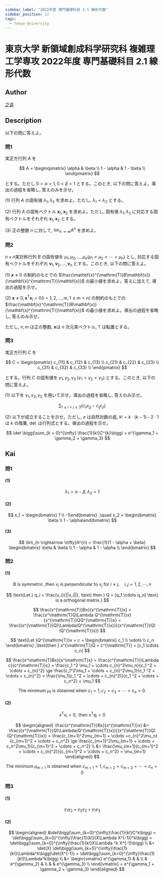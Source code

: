 ```yaml
---
sidebar_label: "2022年度 専門基礎科目 2.1 線形代数"
sidebar_position: 13
tags:
  - Tokyo-University
---
```

# 東京大学 新領域創成科学研究科 複雑理工学専攻 2022年度 専門基礎科目 2.1 線形代数


## **Author**
[之遥](https://www.zhihu.com/people/zhao-yue-70-84)

## **Description**
以下の問に答えよ。

### 問1
実正方行列 $A$ を

$$
A = \begin{pmatrix}
\alpha & \beta \\
1 - \alpha & 1 - \beta \\
\end{pmatrix}
$$

とする。ただし $0 < \alpha < 1 ,0 < \beta < 1$ とする。このとき, 以下の問に答えよ。導出の過程を省略し, 答えのみを示せ。

(1) 行列 $A$ の固有値 $\lambda_1,\lambda_2$ を求めよ。ただし, $\lambda_1 < \lambda_2$ とする。

(2) 行列 $A$ の固有ベクトル $\mathbf{x}_1,\mathbf{x}_2$ を求めよ。ただし, 固有値 $\lambda_1,\lambda_2$ に対応する固有ベクトルをそれぞれ $\mathbf{x}_1,\mathbf{x}_2$ とする。

(3) 正の整数 $n$ に対して, $\lim_{n \rightarrow \infty} A^n$ を求めよ。

### 問2
$n \times n$実対称行列 $B$ の固有値を $\mu_1,\mu_2,\dots,\mu_n(\mu_1 < \mu_2 < \cdots < \mu_n)$ とし, 対応する固有ベクトルをそれぞれ $\mathbf{v}_1,\mathbf{v}_2,\dots,\mathbf{v}_n$ とする。このとき, 以下の問に答えよ。

(1) $\mathbf{x} \neq 0$ の制約のもとでの $\frac{\mathbf{x}^{\mathrm{T}}B\mathbf{x}}{\mathbf{x}^{\mathrm{T}}\mathbf{x}}$ の最小値を求めよ。答えに加えて, 導出の過程を示せ。

(2) $\mathbf{x} \neq 0,\mathbf{x}^{\mathrm{T}}\mathbf{v}_i = 0(i = 1,2,\dots,m,1 \le m < n)$ の制約のもとでの $\frac{\mathbf{x}^{\mathrm{T}}B\mathbf{x}}{\mathbf{x}^{\mathrm{T}}\mathbf{x}}$ の最小値を求めよ。導出の過程を省略し, 答えのみ示せ。

ただし, $n,m$ は正の整数, $\mathbf{x}$は $n$ 次元実ベクトル, $\mathrm{T}$ は転置とする。

### 問3
実正方行列 $C$ を

$$
C = 
\begin{pmatrix}
c_{11} & c_{12} & c_{13} \\
c_{21} & c_{22} & c_{23} \\
c_{31} & c_{32} & c_{33} \\
\end{pmatrix}
$$

とする。行列 $C$ の固有値を $\gamma_1,\gamma_2,\gamma_3 \ (\gamma_1 < \gamma_2 < \gamma_3)$ とする。このとき, 以下の問に答えよ。

(1) 以下を $\gamma_1,\gamma_2,\gamma_3$ を用いて示せ。導出の過程を省略し, 答えのみ示せ。

$$
\sum_{1 \le i < j \le 3}(c_{ii}c_{jj} - c_{ij}c_{ji})
$$

(2) 以下が成立することを示せ。ただし, $e$ は自然対数の底, $k!=k \cdot (k-1) \cdots 2 \cdot 1$ は $k$ の階乗, $\det$ は行列式とする。導出の過程を示せ。

$$
\det \bigg(\sum_{k = 0}^{\infty} \frac{1}{k!}C^{k}\bigg) = e^{\gamma_1 + \gamma_2 + \gamma_3}
$$

## **Kai** 
### 問1
#### (1)

$$
\lambda_1 = \alpha - \beta ,\lambda_2 = 1
$$

#### (2)

$$
x_1 = \begin{bmatrix} 1 \\ -1\end{bmatrix} ,\quad x_2 = \begin{bmatrix} \beta \\ 1 - \alpha\end{bmatrix}
$$

#### (3)

$$
\lim_{n \rightarrow \infty}A^{n} = \frac{1}{1 - \alpha + \beta}
\begin{bmatrix}
\beta & \beta \\
1 - \alpha & 1 - \alpha \\
\end{bmatrix}
$$

### 問2
#### (1)

$$
\text{B is symmetric ,then }v_i \text{ is perpendicular to } v_j \text{ for } i \neq j,\quad i,j=1,2,\cdots,n
$$

$$
\text{Let } q_i = \frac{v_i}{||v_i||}, \text{ then } Q = [q_1 \cdots q_n] \text{ is a  orthogonal matrix.}
$$

$$
\frac{x^{\mathrm{T}}Bx}{x^{\mathrm{T}}x} = \frac{x^\mathrm{T}Q\Lambda Q^{\mathrm{T}}x}{x^{\mathrm{T}}QQ^{\mathrm{T}}x} = \frac{(x^{\mathrm{T}}Q)\Lambda(Q^{\mathrm{T}}x)}{(x^{\mathrm{T}}Q)(Q^{\mathrm{T}}x)} 
$$

$$
\text{Let }Q^{\mathrm{T}}x = c = 
\begin{bmatrix}
c_1 \\ \vdots \\ c_n
\end{bmatrix} ,\text{then } x^{\mathrm{T}}Q = c^{\mathrm{T}} = [c_1 \cdots c_n]
$$

$$
\frac{x^\mathrm{T}Bx}{x^\mathrm{T}x} = \frac{c^{\mathrm{T}}\Lambda c}{c^{\mathrm{T}}c} = \frac{c_1 ^2 \mu_1 + \cdots c_{n}^2\mu_n}{c_1 ^2 + \cdots + c_{n}^2} \ge \frac{c_1^2\mu_1 + \cdots + c_{n}^2\mu_1}{c_1 ^2 + \cdots + c_{n}^2} = \frac{\mu_1(c_1 ^2 + \cdots + c_{n}^2)}{c_1 ^2 + \cdots + c_n^2} = \mu_1
$$

$$
\text{The minimum }\mu_1 \text{ is obtained when } c_1 = 1,c_2=c_3=\cdots=c_n=0.
$$

#### (2)

$$
x^{\mathrm{T}}v_i = 0,\text{ then  }x^{\mathrm{T}}q_i = 0
$$

$$
\begin{aligned}
\frac{x^{\mathrm{T}}Bx}{x^{\mathrm{T}}x} &= \frac{(x^{\mathrm{T}}Q)\Lambda(Q^{\mathrm{T}}x)}{(x^{\mathrm{T}}Q)(Q^{\mathrm{T}}x)} = \frac{c_{m+1}^2\mu_{m+1} + \cdots +c_{n}^2\mu_n}{c_{m+1}^2 + \cdots + c_n^2} \ge \frac{c_{m+1}^2\mu_{m+1} + \cdots + c_n^2\mu_1}{c_{m+1}^2 + \cdots + c_n^2} \\
&= \frac{\mu_{m+1}(c_{m+1}^2 + \cdots + c_{n}^2)}{c_{m+1}^2 + \cdots + c_n^2} = \mu_{m+1}
\end{aligned}
$$

$$
\text{The minimum }\mu_{m+1} \text{ is obtained when  }c_{m+1}=1,c_{m+2}=c_{m+3}=\cdots=c_{n} = 0
$$

### 問3
#### (1)

$$
\gamma_1\gamma_2 + \gamma_2\gamma_3 + \gamma_1\gamma_3
$$

#### (2)

$$
\begin{aligned}
&\det\bigg(\sum_{k=0}^{\infty}\frac{1}{k!}C^k\bigg) = \det\bigg(\sum_{k=0}^{\infty}\frac{1}{k!}(X\Lambda X^{-1})^k\bigg) = \det\bigg(\sum_{k=0}^{\infty}\frac{1}{k!}X\Lambda ^k X^{-1}\bigg) \\
&= \det(X) \det\bigg(\sum_{k=0}^{\infty}\frac{1}{k!}\Lambda^k\bigg)\det(X^{-1}) = \det\bigg(\sum_{k=0}^{\infty}\frac{1}{k!}\Lambda^k\bigg) \\
&= 
\begin{vmatrix}
e^{\gamma_1} & & \\
 & e^{\gamma_2} & \\
 & & e^{\gamma_3} \\
\end{vmatrix} = e^{\gamma_1 + \gamma_2 + \gamma_3}
\end{aligned}
$$